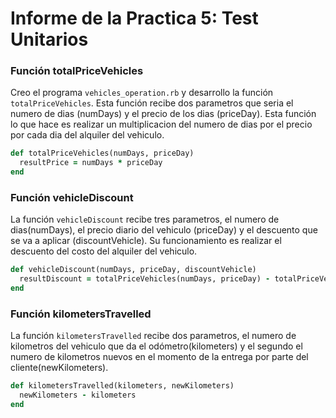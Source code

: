 # Informe de la Practica 5: Test Unitarios

### Función totalPriceVehicles
Creo el programa `vehicles_operation.rb` y desarrollo la función `totalPriceVehicles`. Esta función recibe dos parametros que seria el numero de dias (numDays) y el precio de los dias (priceDay). Esta función lo que hace es realizar un multiplicacion del numero de dias por el precio por cada dia del alquiler del vehiculo.

```ruby
def totalPriceVehicles(numDays, priceDay)
  resultPrice = numDays * priceDay
end
```

### Función vehicleDiscount
La función `vehicleDiscount` recibe tres parametros, el numero de dias(numDays), el precio diario del vehiculo (priceDay) y el descuento que se va a aplicar (discountVehicle). Su funcionamiento es realizar el descuento del costo del alquiler del vehiculo.

```ruby
def vehicleDiscount(numDays, priceDay, discountVehicle)
  resultDiscount = totalPriceVehicles(numDays, priceDay) - totalPriceVehicles(numDays, priceDay) * discountVehicle
end
```

### Función kilometersTravelled
La función `kilometersTravelled` recibe dos parametros, el numero de kilometros del vehiculo que da el odómetro(kilometers) y el segundo el numero de kilometros nuevos en el momento de la entrega por parte del cliente(newKilometers).

```ruby
def kilometersTravelled(kilometers, newKilometers)
  newKilometers - kilometers
end
```


